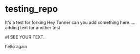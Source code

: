 # testing_repo
It's a test for forking
Hey Tanner can you add something here.....  
adding text for another test

#I SEE YOUR TEXT. 

hello again
